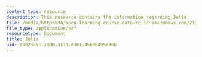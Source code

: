 ```yaml
---
content_type: resource
description: This resource contains the information regarding Julia.
file: /media/https%3A/open-learning-course-data-rc.s3.amazonaws.com/21g-401-german-i-fall-2008/0bb23d5170dba113d36145606495d36b_MIT21G_401F08_julia.pdf
file_type: application/pdf
resourcetype: Document
title: Julia
uid: 0bb23d51-70db-a113-d361-45606495d36b
---
```

